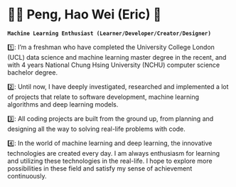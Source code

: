 # :guardsman: Peng, Hao Wei (Eric) :running: 

**`Machine Learning Enthusiast (Learner/Developer/Creator/Designer)`**

1️⃣: I’m a freshman who have completed the University College London (UCL) data science and machine learning master degree in the recent, and with 4 years National Chung Hsing University (NCHU) computer science bachelor degree. 

2️⃣: Until now, I have deeply investigated, researched and implemented a lot of projects that relate to software development, machine learning algorithms and deep learning models. 

3️⃣: All coding projects are built from the ground up, from planning and designing all the way to solving real-life problems with code. 

4️⃣: In the world of machine learning and deep learning, the innovative technologies are created every day. I am always enthusiasm for learning and utilizing these technologies in the real-life. I hope to explore more possibilities in these field and 
satisfy my sense of achievement continuously.
 



<!--
**Hao-Wei-Peng/Hao-Wei-Peng** is a ✨ _special_ ✨ repository because its `README.md` (this file) appears on your GitHub profile.

Here are some ideas to get you started:

- 🔭 I’m currently working on ...
- 🌱 I’m currently learning ...
- 👯 I’m looking to collaborate on ...
- 🤔 I’m looking for help with ...
- 💬 Ask me about ...
- 📫 How to reach me: ...
- 😄 Pronouns: ...
- ⚡ Fun fact: ...
-->

